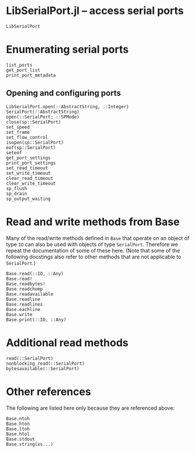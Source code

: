 # LibSerialPort.jl – access serial ports

```@docs
LibSerialPort
```

# Enumerating serial ports

```@docs
list_ports
get_port_list
print_port_metadata
```

## Opening and configuring ports

```@docs
LibSerialPort.open(::AbstractString, ::Integer)
SerialPort(::AbstractString)
open(::SerialPort; ::SPMode)
close(sp::SerialPort)
set_speed
set_frame
set_flow_control
isopen(sp::SerialPort)
eof(sp::SerialPort)
seteof
get_port_settings
print_port_settings
set_read_timeout
set_write_timeout
clear_read_timeout
clear_write_timeout
sp_flush
sp_drain
sp_output_waiting
```

# Read and write methods from Base

Many of the read/write methods defined in `Base` that operate on an
object of type `IO` can also be used with objects of type
`SerialPort`. Therefore we repeat the documentation of some of these
here. (Note that some of the following docstings also refer to other
methods that are not applicable to `SerialPort`.)

```@docs
Base.read(::IO, ::Any)
Base.read!
Base.readbytes!
Base.readchomp
Base.readavailable
Base.readline
Base.readlines
Base.eachline
Base.write
Base.print(::IO, ::Any)
```

# Additional read methods

```@docs
read(::SerialPort)
nonblocking_read(::SerialPort)
bytesavailable(::SerialPort)
```

# Other references

The following are listed here only because they are referenced above:

```@docs
Base.ntoh
Base.hton
Base.ltoh
Base.htol
Base.stdout
Base.string(xs...)
```
